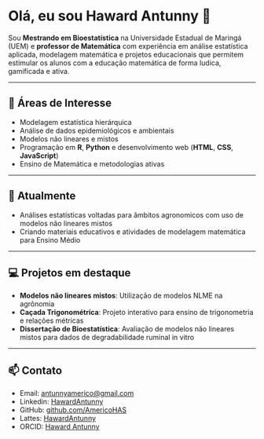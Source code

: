 # Olá, eu sou Haward Antunny 👋

Sou **Mestrando em Bioestatística** na Universidade Estadual de Maringá (UEM) e **professor de Matemática** com experiência em análise estatística aplicada, modelagem matemática e projetos educacionais que permitem estimular os alunos com a educação matemática de forma ludica, gamificada e ativa.

---

## 🔭 Áreas de Interesse
- Modelagem estatística hierárquica
- Análise de dados epidemiológicos e ambientais
- Modelos não lineares e mistos
- Programação em **R**, **Python** e desenvolvimento web (**HTML**, **CSS**, **JavaScript**)
- Ensino de Matemática e metodologias ativas

---

## 🌱 Atualmente
- Análises estatísticas voltadas para âmbitos agronomicos com uso de modelos não lineares mistos
- Criando materiais educativos e atividades de modelagem matemática para Ensino Médio

---

## 💻 Projetos em destaque
- **Modelos não lineares mistos**: Utilização de modelos NLME na agrônomia
- **Caçada Trigonométrica**: Projeto interativo para ensino de trigonometria e relações métricas
- **Dissertação de Bioestatística**: Avaliação de modelos não lineares mistos para dados de degradabilidade ruminal in vitro

---

## 📫 Contato
- Email: antunnyamerico@gmail.com
- Linkedin: [HawardAntunny](https://www.linkedin.com/in/haward-antunny-da-silva-am%C3%A9rico-b1761137a/)
- GitHub: [github.com/AmericoHAS](https://github.com/seu-usuario)
- Lattes: [HawardAntunny](http://lattes.cnpq.br/0642206952218832)
- ORCID: [Haward Antunny](https://orcid.org/0009-0009-2018-973X)
